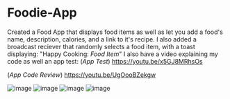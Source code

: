 # Foodie-App
Created a Food App that displays food items as well as let you add a food's name, description, calories, and a link to it's recipe. I also added a broadcast reciever that randomly selects a food item, with a toast displaying: "Happy Cooking: *Food Item*" I also have a video explaining my code as well an app test: (*App Test*) https://youtu.be/x5GJ8MRhsOs 

(*App Code Review*) https://youtu.be/UgOooBZekgw

![image](https://github.com/ShirleyP8908/Foodie-App/assets/98612806/2476e5d7-1a9b-42b4-bbbe-54836b644f57)
![image](https://github.com/ShirleyP8908/Foodie-App/assets/98612806/93a125bb-1e65-44cc-92dd-dc4976f2db3c)
![image](https://github.com/ShirleyP8908/Foodie-App/assets/98612806/2ed73fb1-3a18-4aeb-9010-d511eefae613)
![image](https://github.com/ShirleyP8908/Foodie-App/assets/98612806/c82a310a-c3da-4bbc-b328-f87797f9742f)

